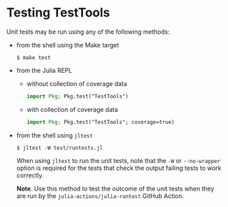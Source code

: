 Testing TestTools
=================

Unit tests may be run using any of the following methods:

* from the shell using the Make target

  ```shell
  $ make test
  ```

* from the Julia REPL

  * without collection of coverage data

    ```julia
    import Pkg; Pkg.test("TestTools")
    ```

  * with collection of coverage data

    ```julia
    import Pkg; Pkg.test("TestTools"; coverage=true)
    ```

* from the shell using `jltest`

  ```shell
  $ jltest -W test/runtests.jl
  ```

  When using `jltest` to run the unit tests, note that the `-W` or `--no-wrapper` option
  is required for the tests that check the output failing tests to work correctly.

  __Note__. Use this method to test the outcome of the unit tests when they are run by the
  `julia-actions/julia-runtest` GitHub Action.
